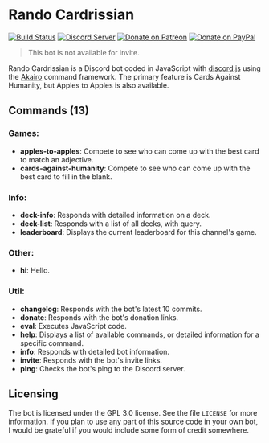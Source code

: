 # Rando Cardrissian
[![Build Status](https://travis-ci.org/dragonfire535/rando-cardrissian.svg?branch=master)](https://travis-ci.org/dragonfire535/rando-cardrissian)
[![Discord Server](https://discordapp.com/api/guilds/252317073814978561/embed.png)](https://discord.gg/sbMe32W)
[![Donate on Patreon](https://img.shields.io/badge/patreon-donate-orange.svg)](https://www.patreon.com/dragonfire535)
[![Donate on PayPal](https://img.shields.io/badge/paypal-donate-blue.svg)](https://www.paypal.me/dragonfire535)

> This bot is not available for invite.

Rando Cardrissian is a Discord bot coded in JavaScript with
[discord.js](https://discord.js.org/) using the
[Akairo](https://github.com/1Computer1/discord-akairo) command framework. The
primary feature is Cards Against Humanity, but Apples to Apples is also available.

## Commands (13)
### Games:

* **apples-to-apples**: Compete to see who can come up with the best card to match an adjective.
* **cards-against-humanity**: Compete to see who can come up with the best card to fill in the blank.

### Info:

* **deck-info**: Responds with detailed information on a deck.
* **deck-list**: Responds with a list of all decks, with query.
* **leaderboard**: Displays the current leaderboard for this channel's game.

### Other:

* **hi**: Hello.

### Util:

* **changelog**: Responds with the bot's latest 10 commits.
* **donate**: Responds with the bot's donation links.
* **eval**: Executes JavaScript code.
* **help**: Displays a list of available commands, or detailed information for a specific command.
* **info**: Responds with detailed bot information.
* **invite**: Responds with the bot's invite links.
* **ping**: Checks the bot's ping to the Discord server.

## Licensing
The bot is licensed under the GPL 3.0 license. See the file `LICENSE` for more
information. If you plan to use any part of this source code in your own bot, I
would be grateful if you would include some form of credit somewhere.
